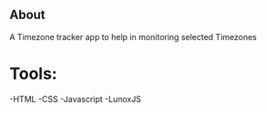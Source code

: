 ## About
A Timezone tracker app to help in monitoring selected Timezones

# Tools:
-HTML
-CSS
-Javascript
-LunoxJS

